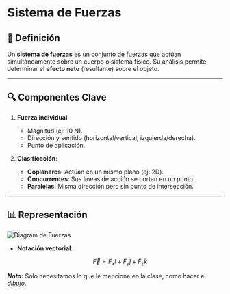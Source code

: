 # Sistema de Fuerzas

## 📌 Definición
Un **sistema de fuerzas** es un conjunto de fuerzas que actúan simultáneamente sobre un cuerpo o sistema físico. Su análisis permite determinar el **efecto neto** (resultante) sobre el objeto.

---

## 🔍 Componentes Clave
1. **Fuerza individual**:  
   - Magnitud (ej: 10 N).  
   - Dirección y sentido (horizontal/vertical, izquierda/derecha).  
   - Punto de aplicación.  

2. **Clasificación**:  
   - **Coplanares**: Actúan en un mismo plano (ej: 2D).  
   - **Concurrentes**: Sus líneas de acción se cortan en un punto.  
   - **Paralelas**: Misma dirección pero sin punto de intersección.  

---

## 📊 Representación
![Diagram de Fuerzas](https://encrypted-tbn0.gstatic.com/images?q=tbn:ANd9GcQ8GFDRH9gnE_uplLb_m4Zjsg8_nPuA-1VlXIgfaNrHIJC9JSk4v1ch2bg&s)
- **Notación vectorial**:  
  ```math
  \vec{F} = F_x \hat{i} + F_y \hat{j} + F_z \hat{k}
  ```

***Nota:*** Solo necesitamos lo que le mencione en la clase, como hacer el *dibujo*.